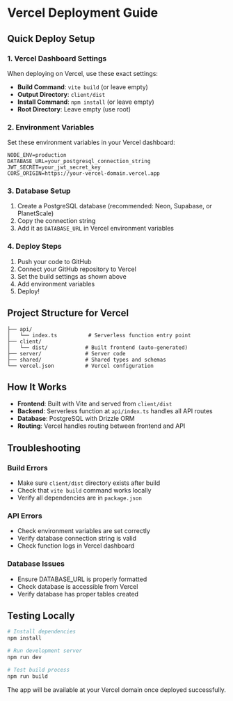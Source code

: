 # Vercel Deployment Guide

## Quick Deploy Setup

### 1. Vercel Dashboard Settings
When deploying on Vercel, use these exact settings:

- **Build Command**: `vite build` (or leave empty)
- **Output Directory**: `client/dist`
- **Install Command**: `npm install` (or leave empty)
- **Root Directory**: Leave empty (use root)

### 2. Environment Variables
Set these environment variables in your Vercel dashboard:

```
NODE_ENV=production
DATABASE_URL=your_postgresql_connection_string
JWT_SECRET=your_jwt_secret_key
CORS_ORIGIN=https://your-vercel-domain.vercel.app
```

### 3. Database Setup
1. Create a PostgreSQL database (recommended: Neon, Supabase, or PlanetScale)
2. Copy the connection string
3. Add it as `DATABASE_URL` in Vercel environment variables

### 4. Deploy Steps
1. Push your code to GitHub
2. Connect your GitHub repository to Vercel
3. Set the build settings as shown above
4. Add environment variables
5. Deploy!

## Project Structure for Vercel

```
├── api/
│   └── index.ts          # Serverless function entry point
├── client/
│   └── dist/            # Built frontend (auto-generated)
├── server/              # Server code
├── shared/              # Shared types and schemas
└── vercel.json          # Vercel configuration
```

## How It Works

- **Frontend**: Built with Vite and served from `client/dist`
- **Backend**: Serverless function at `api/index.ts` handles all API routes
- **Database**: PostgreSQL with Drizzle ORM
- **Routing**: Vercel handles routing between frontend and API

## Troubleshooting

### Build Errors
- Make sure `client/dist` directory exists after build
- Check that `vite build` command works locally
- Verify all dependencies are in `package.json`

### API Errors
- Check environment variables are set correctly
- Verify database connection string is valid
- Check function logs in Vercel dashboard

### Database Issues
- Ensure DATABASE_URL is properly formatted
- Check database is accessible from Vercel
- Verify database has proper tables created

## Testing Locally
```bash
# Install dependencies
npm install

# Run development server
npm run dev

# Test build process
npm run build
```

The app will be available at your Vercel domain once deployed successfully.